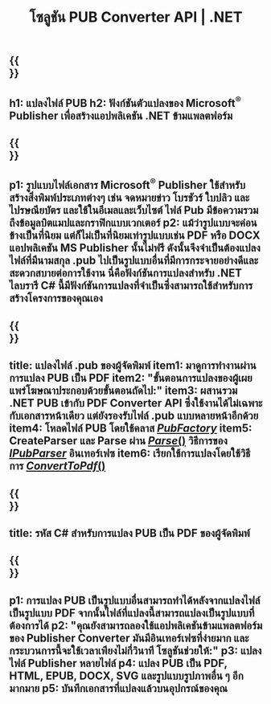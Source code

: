 ﻿---
translation: true
template: /_templates/conversion-net.md
title: โซลูชัน PUB Converter API | .NET
url: /net/conversion/
description: แปลงไฟล์ Microsoft Publisher โดยทางโปรแกรมผ่านไลบรารี C# โซลูชัน API อย่างง่ายเพื่อสร้างโปรเจ็กต์ .NET ตัวแปลง PUB ของคุณเอง
metakeywords: 'ตัวแปลง pub net, แปลงไฟล์ pub net, ตัวแปลง pub c#, แปลงไฟล์ pub c #'
family: pub
platformtag: net
feature: conversion
---

{{<section banner>}}
---
h1: แปลงไฟล์ PUB
h2: ฟังก์ชันตัวแปลงของ Microsoft<sup>®</sup> Publisher เพื่อสร้างแอปพลิเคชัน .NET ข้ามแพลตฟอร์ม
---

{{<section overview>}}
---
p1: รูปแบบไฟล์เอกสาร Microsoft<sup>®</sup> Publisher ใช้สำหรับสร้างสิ่งพิมพ์ประเภทต่างๆ เช่น จดหมายข่าว โบรชัวร์ ใบปลิว และไปรษณียบัตร และใช้ในอีเมลและเว็บไซต์ ไฟล์ Pub มีข้อความรวมถึงข้อมูลบิตแมปและกราฟิกแบบเวกเตอร์
p2: แม้ว่ารูปแบบจะค่อนข้างเป็นที่นิยม แต่ก็ไม่เป็นที่นิยมเท่ารูปแบบเช่น PDF หรือ DOCX แอปพลิเคชัน MS Publisher นั้นไม่ฟรี ดังนั้นจึงจำเป็นต้องแปลงไฟล์ที่มีนามสกุล .pub ไปเป็นรูปแบบอื่นที่มีการกระจายอย่างดีและสะดวกสบายต่อการใช้งาน นี่คือฟังก์ชันการแปลงสำหรับ .NET ไลบรารี C# นี้มีฟังก์ชันการแปลงที่จำเป็นซึ่งสามารถใช้สำหรับการสร้างโครงการของคุณเอง
---

{{<section feature1>}}
---
title: แปลงไฟล์ .pub ของผู้จัดพิมพ์
item1: มาดูการทำงานผ่านการแปลง PUB เป็น PDF
item2: "ขั้นตอนการแปลงของผู้เผยแพร่โฆษณาประกอบด้วยขั้นตอนถัดไป:"
item3: ผสานรวม .NET PUB เข้ากับ PDF Converter API ซึ่งใช้งานได้ไม่เฉพาะกับเอกสารหน้าเดียว แต่ยังรองรับไฟล์ .pub แบบหลายหน้าอีกด้วย
item4: โหลดไฟล์ PUB โดยใช้คลาส [*PubFactory*](https://reference.aspose.com/pub/net/aspose.pub/pubfactory/)
item5: CreateParser และ Parse ผ่าน [*Parse*()](https://reference.aspose.com/pub/net/aspose.pub/ipubparser/parse/) วิธีการของ [*IPubParser*](https://reference.aspose.com/pub/net/aspose.pub/ipubparser/) อินเทอร์เฟซ
item6: เรียกใช้การแปลงโดยใช้วิธีการ [*ConvertToPdf*()](https://reference.aspose.com/pub/net/aspose.pub/ipdfconverter/converttopdf/)
---

{{<section codeexample>}}
---
title: รหัส C# สำหรับการแปลง PUB เป็น PDF ของผู้จัดพิมพ์
---

{{<section summary>}}
---
p1: การแปลง PUB เป็นรูปแบบอื่นสามารถทำได้หลังจากแปลงไฟล์เป็นรูปแบบ PDF จากนั้นไฟล์ที่แปลงนี้สามารถแปลงเป็นรูปแบบที่ต้องการได้
p2: "คุณยังสามารถลองใช้แอปพลิเคชันข้ามแพลตฟอร์มของ Publisher Converter มันมีอินเทอร์เฟซที่ง่ายมาก และกระบวนการนี้จะใช้เวลาเพียงไม่กี่วินาที โซลูชันช่วยให้:"
p3: แปลงไฟล์ Publisher หลายไฟล์
p4: แปลง PUB เป็น PDF, HTML, EPUB, DOCX, SVG และรูปแบบรูปภาพอื่น ๆ อีกมากมาย
p5: บันทึกเอกสารที่แปลงแล้วบนอุปกรณ์ของคุณ
---
